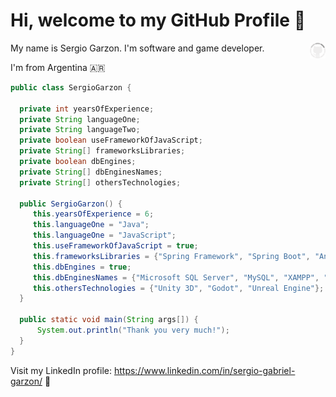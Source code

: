 # Hi, welcome to my GitHub Profile  :wave: 
<img width="5%" align="right" alt="GitHub cat" src="https://github.com/SergioGarzon/SergioGarzon/blob/master/spinner.gif" />

My name is Sergio Garzon. I'm software and game developer.

I'm from Argentina 🇦🇷
```Java
public class SergioGarzon {

  private int yearsOfExperience;
  private String languageOne;
  private String languageTwo;
  private boolean useFrameworkOfJavaScript;
  private String[] frameworksLibraries;
  private boolean dbEngines;
  private String[] dbEnginesNames;
  private String[] othersTechnologies;

  public SergioGarzon() {
     this.yearsOfExperience = 6;
     this.languageOne = "Java";
     this.languageOne = "JavaScript";
     this.useFrameworkOfJavaScript = true;
     this.frameworksLibraries = {"Spring Framework", "Spring Boot", "Angular", "React"};
     this.dbEngines = true;
     this.dbEnginesNames = {"Microsoft SQL Server", "MySQL", "XAMPP", "PostgresSQL", "Aurora RDS", "ETC"};
     this.othersTechnologies = {"Unity 3D", "Godot", "Unreal Engine"};
  }
  
  public static void main(String args[]) {
      System.out.println("Thank you very much!");
  }
}
 ``` 

Visit my LinkedIn profile: https://www.linkedin.com/in/sergio-gabriel-garzon/ :link:
